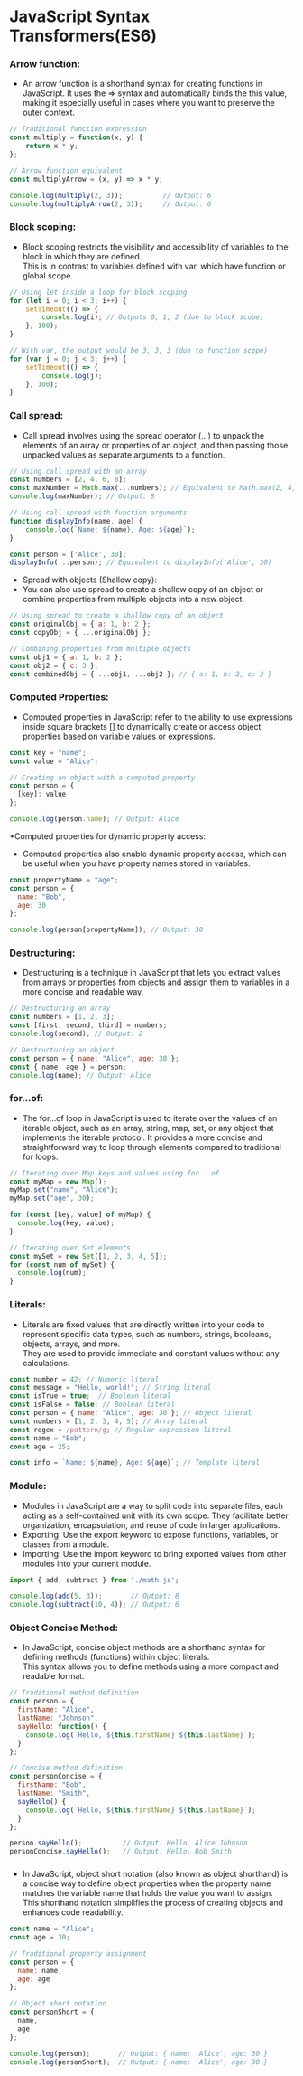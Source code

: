 # JavaScript Syntax Transformers(ES6)

### Arrow function:

- An arrow function is a shorthand syntax for creating functions in JavaScript.
It uses the => syntax and automatically binds the this value,
making it especially useful in cases where you want to preserve the outer context.


```javascript
// Traditional function expression
const multiply = function(x, y) {
    return x * y;
};

// Arrow function equivalent
const multiplyArrow = (x, y) => x * y;

console.log(multiply(2, 3));          // Output: 6
console.log(multiplyArrow(2, 3));     // Output: 6
```


### Block scoping:

- Block scoping restricts the visibility and accessibility of variables to the block in which they are defined.<br>
  This is in contrast to variables defined with var, which have function or global scope.

```javascript
// Using let inside a loop for block scoping
for (let i = 0; i < 3; i++) {
    setTimeout(() => {
        console.log(i); // Outputs 0, 1, 2 (due to block scope)
    }, 100);
}

// With var, the output would be 3, 3, 3 (due to function scope)
for (var j = 0; j < 3; j++) {
    setTimeout(() => {
        console.log(j);
    }, 100);
}
```


### Call spread: 

- Call spread involves using the spread operator (...) to unpack the elements of an array or properties of an object,
 and then passing those unpacked values as separate arguments to a function.

```javascript
// Using call spread with an array
const numbers = [2, 4, 6, 8];
const maxNumber = Math.max(...numbers); // Equivalent to Math.max(2, 4, 6, 8)
console.log(maxNumber); // Output: 8

// Using call spread with function arguments
function displayInfo(name, age) {
    console.log(`Name: ${name}, Age: ${age}`);
}

const person = ['Alice', 30];
displayInfo(...person); // Equivalent to displayInfo('Alice', 30)

```
- Spread with objects (Shallow copy):
- You can also use spread to create a shallow copy of an object or combine properties from multiple objects into a new object.

```javascript
// Using spread to create a shallow copy of an object
const originalObj = { a: 1, b: 2 };
const copyObj = { ...originalObj };

// Combining properties from multiple objects
const obj1 = { a: 1, b: 2 };
const obj2 = { c: 3 };
const combinedObj = { ...obj1, ...obj2 }; // { a: 1, b: 2, c: 3 }
```


### Computed Properties:

- Computed properties in JavaScript refer to the ability to use expressions inside square brackets [] to dynamically create or access object properties based on variable values or expressions.

```javascript
const key = "name";
const value = "Alice";

// Creating an object with a computed property
const person = {
  [key]: value
};

console.log(person.name); // Output: Alice
```

*Computed properties for dynamic property access:
- Computed properties also enable dynamic property access, which can be useful when you have property names stored in variables.

```javascript
const propertyName = "age";
const person = {
  name: "Bob",
  age: 30
};

console.log(person[propertyName]); // Output: 30
 ```

### Destructuring:

- Destructuring is a technique in JavaScript that lets you extract values from arrays or properties from objects and assign them to variables in a more concise and readable way.

```javascript
// Destructuring an array
const numbers = [1, 2, 3];
const [first, second, third] = numbers;
console.log(second); // Output: 2

// Destructuring an object
const person = { name: "Alice", age: 30 };
const { name, age } = person;
console.log(name); // Output: Alice

```

### for...of:

- The for...of loop in JavaScript is used to iterate over the values of an iterable object,
such as an array, string, map, set, or any object that implements the iterable protocol.
It provides a more concise and straightforward way to loop through elements compared to traditional for loops.

```javascript
// Iterating over Map keys and values using for...of
const myMap = new Map();
myMap.set("name", "Alice");
myMap.set("age", 30);

for (const [key, value] of myMap) {
  console.log(key, value);
}

// Iterating over Set elements
const mySet = new Set([1, 2, 3, 4, 5]);
for (const num of mySet) {
  console.log(num);
}
```

### Literals:

- Literals are fixed values that are directly written into your code to represent specific data types, such as numbers, strings, booleans, objects, arrays, and more. <br> They are used to provide immediate and constant values without any calculations.

```javascript
const number = 42; // Numeric literal
const message = "Hello, world!"; // String literal
const isTrue = true;  // Boolean literal
const isFalse = false; // Boolean literal
const person = { name: "Alice", age: 30 }; // Object literal
const numbers = [1, 2, 3, 4, 5]; // Array literal
const regex = /pattern/g; // Regular expression literal
const name = "Bob";
const age = 25;

const info = `Name: ${name}, Age: ${age}`; // Template literal
```

### Module:

- Modules in JavaScript are a way to split code into separate files, each acting as a self-contained unit with its own scope. They facilitate better organization, encapsulation, and reuse of code in larger applications.
- Exporting: Use the export keyword to expose functions, variables, or classes from a module.
- Importing: Use the import keyword to bring exported values from other modules into your current module.

```javascript
import { add, subtract } from './math.js';

console.log(add(5, 3));       // Output: 8
console.log(subtract(10, 4)); // Output: 6

```

### Object Concise Method:

- In JavaScript, concise object methods are a shorthand syntax for defining methods (functions) within object literals.<br>
  This syntax allows you to define methods using a more compact and readable format.

```javascript
// Traditional method definition
const person = {
  firstName: "Alice",
  lastName: "Johnson",
  sayHello: function() {
    console.log(`Hello, ${this.firstName} ${this.lastName}`);
  }
};

// Concise method definition
const personConcise = {
  firstName: "Bob",
  lastName: "Smith",
  sayHello() {
    console.log(`Hello, ${this.firstName} ${this.lastName}`);
  }
};

person.sayHello();          // Output: Hello, Alice Johnson
personConcise.sayHello();   // Output: Hello, Bob Smith

```

### 

- In JavaScript, object short notation (also known as object shorthand) is a concise way to define object properties when the property name matches the variable name that holds the value you want to assign. <br>This shorthand notation simplifies the process of creating objects and enhances code readability.

```javascript
const name = "Alice";
const age = 30;

// Traditional property assignment
const person = {
  name: name,
  age: age
};

// Object short notation
const personShort = {
  name,
  age
};

console.log(person);       // Output: { name: 'Alice', age: 30 }
console.log(personShort);  // Output: { name: 'Alice', age: 30 }

```




